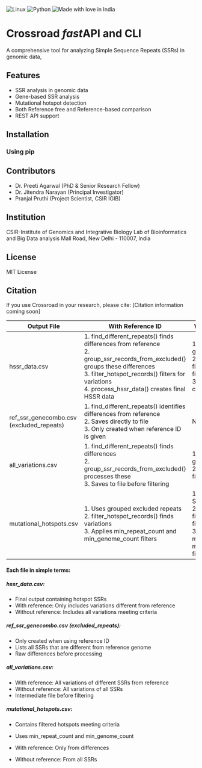 ![Linux](https://img.shields.io/badge/Linux-FCC624?style=for-the-badge&logo=linux&logoColor=black)
![Python](https://img.shields.io/badge/python-3670A0?style=for-the-badge&logo=python&logoColor=ffdd54)
![Made with love in India](https://madewithlove.now.sh/in?heart=true&colorA=%23f65931&colorB=%23358a24&template=for-the-badge)

# Crossroad *fast*API and CLI 

A comprehensive tool for analyzing Simple Sequence Repeats (SSRs) in genomic data,

## Features

- SSR analysis in genomic data
- Gene-based SSR analysis
- Mutational hotspot detection
- Both Reference free and Reference-based comparison
- REST API support

## Installation

### Using pip

## Contributors

- Dr. Preeti Agarwal (PhD & Senior Research Fellow)
- Dr. Jitendra Narayan (Principal Investigator)
- Pranjal Pruthi (Project Scientist, CSIR IGIB)


## Institution

CSIR-Institute of Genomics and Integrative Biology
Lab of Bioinformatics and Big Data analysis
Mall Road, New Delhi - 110007, India

## License

MIT License

## Citation

If you use Crossroad in your research, please cite:
[Citation information coming soon]

| Output File | With Reference ID | Without Reference ID |
|-------------|------------------|---------------------|
| hssr_data.csv | 1. find_different_repeats() finds differences from reference<br>2. group_ssr_records_from_excluded() groups these differences<br>3. filter_hotspot_records() filters for variations<br>4. process_hssr_data() creates final HSSR data | 1. group_ssr_records() groups all SSRs<br>2. filter_hotspot_records() filters for variations<br>3. process_hssr_data() creates final HSSR data |
| ref_ssr_genecombo.csv<br>(excluded_repeats) | 1. find_different_repeats() identifies differences from reference<br>2. Saves directly to file<br>3. Only created when reference ID is given | Not created |
| all_variations.csv | 1. find_different_repeats() finds differences<br>2. group_ssr_records_from_excluded() processes these<br>3. Saves to file before filtering | 1. group_ssr_records() groups all SSRs<br>2. Saves to file before filtering |
| mutational_hotspots.csv | 1. Uses grouped excluded repeats<br>2. filter_hotspot_records() finds variations<br>3. Applies min_repeat_count and min_genome_count filters | 1. Uses grouped all SSRs<br>2. filter_hotspot_records() finds variations<br>3. Applies min_repeat_count and min_genome_count filters |


#### Each file in simple terms:


##### hssr_data.csv:
- Final output containing hotspot SSRs
- With reference: Only includes variations different from reference
- Without reference: Includes all variations meeting criteria

##### ref_ssr_genecombo.csv (excluded_repeats):
- Only created when using reference ID
- Lists all SSRs that are different from reference genome
- Raw differences before processing

##### all_variations.csv:
- With reference: All variations of different SSRs from reference
- Without reference: All variations of all SSRs
- Intermediate file before filtering

##### mutational_hotspots.csv:
- Contains filtered hotspots meeting criteria
- Uses min_repeat_count and min_genome_count

- With reference: Only from differences
- Without reference: From all SSRs
